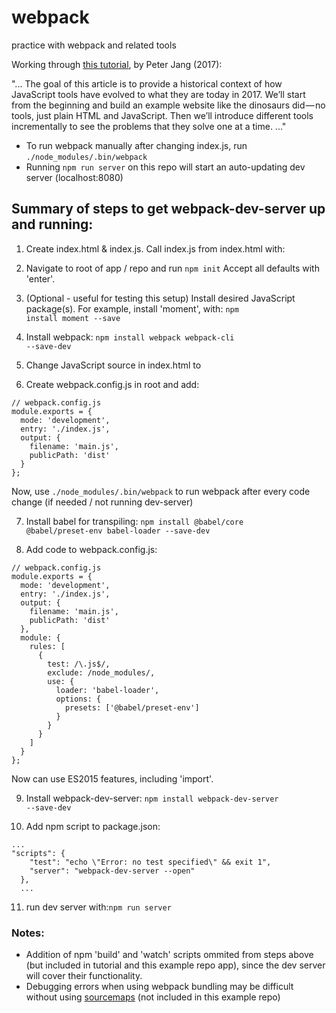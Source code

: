# webpack
practice with webpack and related tools

Working through [this tutorial](https://medium.com/the-node-js-collection/modern-javascript-explained-for-dinosaurs-f695e9747b70), by Peter Jang (2017):

"...
The goal of this article is to provide a historical context of how JavaScript tools have evolved to what they are today in 2017. We’ll start from the beginning and build an example website like the dinosaurs did — no tools, just plain HTML and JavaScript. Then we’ll introduce different tools incrementally to see the problems that they solve one at a time. ..."

  * To run webpack manually after changing index.js, run <code>./node_modules/.bin/webpack</code>
  * Running <code>npm run server</code> on this repo will start an auto-updating dev server (localhost:8080)

## Summary of steps to get webpack-dev-server up and running:

1. Create index.html & index.js. Call index.js from index.html with:
<code><script src="index.js"></script></code>

2. Navigate to root of app / repo and run <code>npm init</code> Accept all defaults with 'enter'.

3. (Optional - useful for testing this setup) Install desired JavaScript package(s). For example, install 'moment', with: <code>npm install moment --save</code>

4. Install webpack: <code>npm install webpack webpack-cli --save-dev</code>

5. Change JavaScript source in index.html to <code><script src="dist/main.js"></script></code>

6. Create webpack.config.js in root and add:
```
// webpack.config.js
module.exports = {
  mode: 'development',
  entry: './index.js',
  output: {
    filename: 'main.js',
    publicPath: 'dist'
  }
};
```
Now, use <code>./node_modules/.bin/webpack</code> to run webpack after every code change (if needed / not running dev-server)

7. Install babel for transpiling: <code>npm install @babel/core @babel/preset-env babel-loader --save-dev</code>

8. Add code to webpack.config.js:
```
// webpack.config.js
module.exports = {
  mode: 'development',
  entry: './index.js',
  output: {
    filename: 'main.js',
    publicPath: 'dist'
  },
  module: {
    rules: [
      {
        test: /\.js$/,
        exclude: /node_modules/,
        use: {
          loader: 'babel-loader',
          options: {
            presets: ['@babel/preset-env']
          }
        }
      }
    ]
  }
};
```
Now can use ES2015 features, including 'import'.

9. Install webpack-dev-server: <code>npm install webpack-dev-server --save-dev</code>

10. Add npm script to package.json:
```
...
"scripts": {
    "test": "echo \"Error: no test specified\" && exit 1",
    "server": "webpack-dev-server --open"
  },
  ...
  ```

11. run dev server with:<code>npm run server</code>

### Notes:

  * Addition of npm 'build' and 'watch' scripts ommited from steps above (but included in tutorial and this example repo app), since the dev server will cover their functionality.
  * Debugging errors when using webpack bundling may be difficult without using [sourcemaps](https://webpack.js.org/guides/development/#using-source-maps) (not included in this example repo)
